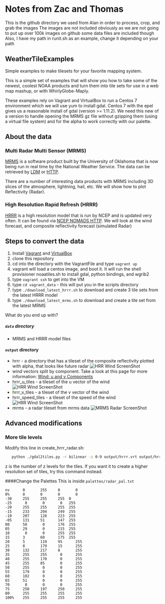 # Notes from Zac and Thomas
This is the github directory we used from Alan in order to process, crop, and grab the images
The images are not included obviously as we are not going to put up over 100k images on github
some data files are included though
Also, I have my path in runit.sh as an example, change it depending on your path

## WeatherTileExamples
Simple examples to make tilesets for your favorite mapping system.

This is a simple set of examples that will show you how to take some of the newest, coolest NOAA products and turn them into tile sets for use in a web map mashup, or with WhirlyGlobe-Maply.

These examples rely on Vagrant and VirtualBox to run a Centos 7 environment which we will use yum to install gdal.  Centos 7 with the epel gives us a reasonable install of gdal (version >= 1.11.2). We need this new of a version to handle opening the MRMS gz file without gzipping them (using a virtual file system) and for the alpha to work correctly with our palette.


## About the data

### Multi Radar Multi Sensor (MRMS)

[MRMS](http://www.nssl.noaa.gov/projects/mrms/) is a software product built by the University of Oklahoma that is now being run in real time by the National Weather Service. The data can be retrieved by [LDM](https://docs.google.com/document/d/1LeVcn_taIXZgzZb5JgWqaVr0xVs7GmA6RpHcb8ZGiwk/edit) or [HTTP](http://mrms.ncep.noaa.gov/data/).

There are a number of interesting data products with MRMS including 3D slices of the atmosphere, lightning, hail, etc. We will show how to plot Reflectivity (Radar).


### High Resolution Rapid Refresh (HRRR)


[HRRR](http://ruc.noaa.gov/hrrr/) is a high resolution model that is run by NCEP and is updated very often. It can be found via [NCEP NOMADS HTTP](http://nomads.ncep.noaa.gov/). We will look at the wind forecast, and composite reflectivity forecast (simulated Radar)

## Steps to convert the data


1. Install [Vagrant](https://docs.vagrantup.com/v2/installation/) and [VirtualBox](https://www.virtualbox.org/wiki/Downloads)
2. clone this repository
3. cd into the directory with the VagrantFile and type `vagrant up`
4. vagrant will load a centos image, and boot it. It will run the shell provisioner noaatiles.sh to install gdal, python bindings, and wgrib2
5. type `vagrant ssh` to get into the VM
6. type `cd vagrant_data` - this will put you in the scripts directory
7. type `./download_latest_hrrr.sh` to download and create 3 tile sets from the latest HRRR model
8. type `./download_latest_mrms.sh` to download and create a tile set from the latest MRMS

What do you end up with?

##### `data` directory

* MRMS and HRRR model files

#### `output` directory
* hrrr - a directory that has a tileset of the composite reflectivity plotted with alpha, that looks like future radar ![HRR Wind ScreenShot](/examplescreenshots/hrrrradar.png)
* wind vectors split by component. Take a look at this page for more information: [Wind: u and v Components](http://wx.gmu.edu/dev/clim301/lectures/wind/wind-uv.html)
* hrrr_u_tiles - a tileset of the u vector of the wind  ![HRR Wind ScreenShot](/examplescreenshots/hrrrwind.png)
* hrrr_v_tiles - a tileset of the v vector of the wind
* hrrr_speed_tiles - a tileset of the speed of the wind ![HRR Wind ScreenShot](/examplescreenshots/hrrrwindspeed.png)
* mrms - a radar tileset from mrms data ![MRMS Radar ScreenShot](/examplescreenshots/mrmsradar.png)


## Advanced modifications

### More tile levels
Modify this line in create_hrrr_radar.sh:

 ```bash
	python ./gdal2tiles.py -r bilinear -z 0-9 output/hrrr.vrt output/hrrr
 ```
  z is the number of z levels for the tiles. If you want it to create a higher resolution set of tiles, try this command instead.
 
####Change the Palettes
This is inside `palettes/radar_pal.txt`

	nv 		0 		255  	0 		0
	0% 		0 		0 		0 		0
	-30     255     255     255  0
	-25      0       0       0   255
 	-20     255     255     255  255
	-15     233     204     249  255
	-10     207     128     223  255
	-05     131     51      147  255
	00      58       0      176  255
	05      29       0      215  255
	10       0       0      255  255
	15      3       60      175  255
	20      5       119     95  	255
 	25      8       179     15  	255
 	30      132     217     8  		255
 	35      255     255      0  	255
 	40      255     170      0  	255
 	45      255     85       0  	255
 	50      255      0       0  	255
 	55      179      0       0  	255
 	60      102      0       0  	255
 	65      51       0       0  	255
 	70       0       0       0  	255
 	75      250     197     250  	255
 	80      255     255     255  	255
 	100% 	255 	255 	255 	255
